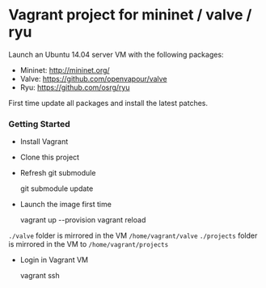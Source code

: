 # Vagrant project for mininet / valve / ryu

Launch an Ubuntu 14.04 server VM with the following packages:
- Mininet: http://mininet.org/
- Valve: https://github.com/openvapour/valve
- Ryu: https://github.com/osrg/ryu

First time update all packages and install the latest patches.

### Getting Started

- Install Vagrant

- Clone this project

- Refresh git submodule

   
    git submodule update


- Launch the image first time


    vagrant up --provision
    vagrant reload


`./valve` folder is mirrored in the VM `/home/vagrant/valve`
`./projects` folder is mirrored in the VM to `/home/vagrant/projects`

- Login in Vagrant VM


    vagrant ssh
    